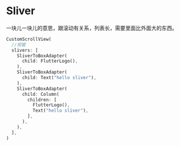 # Sliver

一块儿一块儿的意思，跟滚动有关系，列表长，需要里面比外面大的东西。

```dart
CustomScrollView(
  //视窗
  slivers: [
    SliverToBoxAdapter(
      child: FlutterLogo(),
    ),
    SliverToBoxAdapter(
      child: Text("hello sliver"),
    ),
    SliverToBoxAdapter(
      child: Column(
        children: [
          FlutterLogo(),
          Text("hello sliver"),
        ],
      ),
    ),
  ],
)
```

